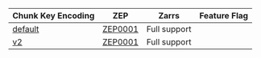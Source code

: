 | Chunk Key Encoding                                                   | ZEP                                                    | Zarrs        | Feature Flag |
| -------------------------------------------------------------------- | ------------------------------------------------------ | ------------ | ------------ |
| [default](crate::array::chunk_key_encoding::DefaultChunkKeyEncoding) | [ZEP0001](https://zarr.dev/zeps/accepted/ZEP0001.html) | Full support |              |
| [v2](crate::array::chunk_key_encoding::V2ChunkKeyEncoding)           | [ZEP0001](https://zarr.dev/zeps/accepted/ZEP0001.html) | Full support |              |
